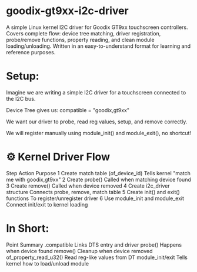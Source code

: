 # goodix-gt9xx-i2c-driver
A simple Linux kernel I2C driver for Goodix GT9xx touchscreen controllers.  Covers complete flow: device tree matching, driver registration, probe/remove functions, property reading, and clean module loading/unloading. Written in an easy-to-understand format for learning and reference purposes.


Setup:
=========

Imagine we are writing a simple I2C driver for a touchscreen connected to the I2C bus.

Device Tree gives us: compatible = "goodix,gt9xx"

We want our driver to probe, read reg values, setup, and remove correctly.

We will register manually using module_init() and module_exit(), no shortcut!


⚙️ Kernel Driver Flow
=======================


Step	Action	Purpose
1	Create match table (of_device_id)	Tells kernel "match me with goodix,gt9xx"
2	Create probe()	Called when matching device found
3	Create remove()	Called when device removed
4	Create i2c_driver structure	Connects probe, remove, match table
5	Create init() and exit() functions	To register/unregister driver
6	Use module_init and module_exit	Connect init/exit to kernel loading

In Short:
============


Point	Summary
.compatible	Links DTS entry and driver
probe()	Happens when device found
remove()	Cleanup when device removed
of_property_read_u32()	Read reg-like values from DT
module_init/exit	Tells kernel how to load/unload module

